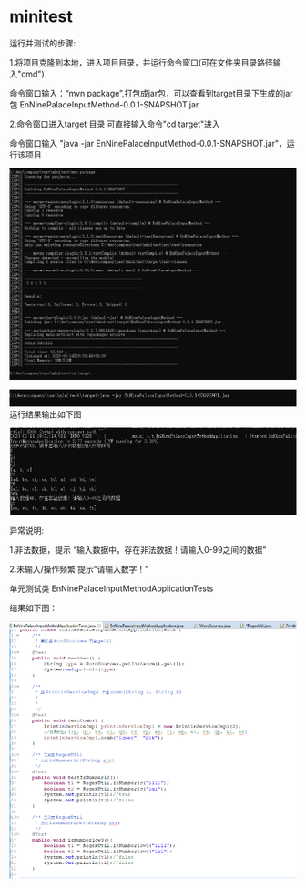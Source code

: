 # minitest

运行并测试的步骤:

1.将项目克隆到本地，进入项目目录，并运行命令窗口(可在文件夹目录路径输入"cmd")

命令窗口输入：“mvn package”,打包成jar包，可以查看到target目录下生成的jar包 EnNinePalaceInputMethod-0.0.1-SNAPSHOT.jar


2.命令窗口进入target 目录 可直接输入命令"cd target"进入

命令窗口输入 "java -jar EnNinePalaceInputMethod-0.0.1-SNAPSHOT.jar"，运行该项目

![命令](https://github.com/CarolineAB/currencyConverter/blob/master/images/1581680281(1).jpg)

![运行](https://github.com/CarolineAB/currencyConverter/blob/master/images/1581680657(1).png)
运行结果输出如下图

![结果输出](https://github.com/CarolineAB/currencyConverter/blob/master/images/1581680281.jpg)

异常说明:

1.非法数据，提示 “输入数据中，存在非法数据！请输入0-99之间的数据”

2.未输入/操作频繁 提示“请输入数字！”



单元测试类 EnNinePalaceInputMethodApplicationTests

结果如下图：

![junit 测试结果](https://github.com/CarolineAB/currencyConverter/blob/master/images/1581680339(1).jpg)
